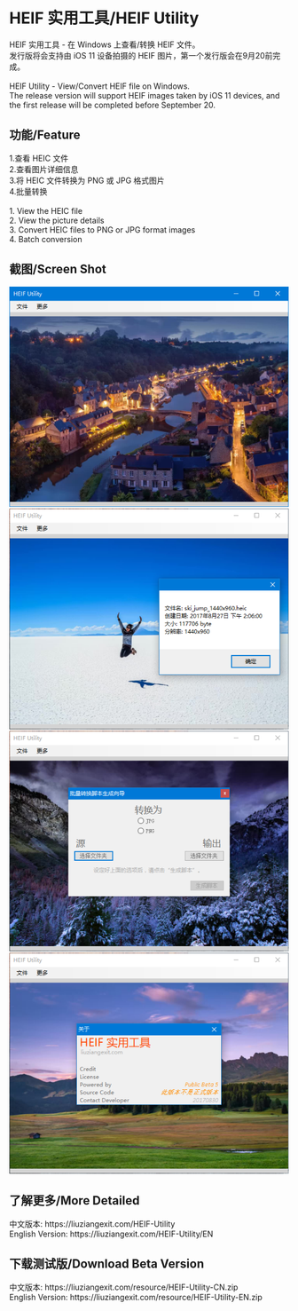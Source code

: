﻿# HEIF 实用工具/HEIF Utility
HEIF 实用工具 - 在 Windows 上查看/转换 HEIF 文件。<br>
发行版将会支持由 iOS 11 设备拍摄的 HEIF 图片，第一个发行版会在9月20前完成。<br>
<br>
HEIF Utility - View/Convert HEIF file on Windows.<br>
The release version will support HEIF images taken by iOS 11 devices, and the first release will be completed before September 20.<br>
<h2>功能/Feature</h2>
1.查看 HEIC 文件<br>
2.查看图片详细信息<br>
3.将 HEIC 文件转换为 PNG 或 JPG 格式图片<br>
4.批量转换<br>
<br>
1. View the HEIC file<br>
2. View the picture details<br>
3. Convert HEIC files to PNG or JPG format images<br>
4. Batch conversion
<br>
<h2>截图/Screen Shot</h2>
<img src="/img/HEIFUScreenShot1.PNG"><br>
<img src="/img/HEIFUScreenShot2.PNG"><br>
<img src="/img/HEIFUScreenShot3.PNG"><br>
<img src="/img/HEIFUScreenShot4.PNG">
<br>
<h2>了解更多/More Detailed</h2>
中文版本: https://liuziangexit.com/HEIF-Utility<br>
English Version: https://liuziangexit.com/HEIF-Utility/EN
<h2>下载测试版/Download Beta Version</h2>
中文版本: https://liuziangexit.com/resource/HEIF-Utility-CN.zip<br>
English Version: https://liuziangexit.com/resource/HEIF-Utility-EN.zip
